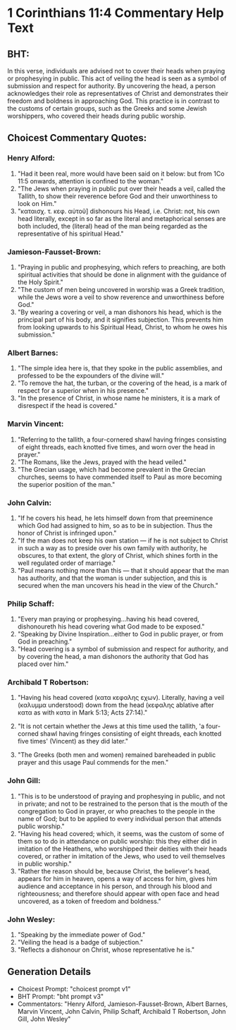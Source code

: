 # 1 Corinthians 11:4 Commentary Help Text

## BHT:
In this verse, individuals are advised not to cover their heads when praying or prophesying in public. This act of veiling the head is seen as a symbol of submission and respect for authority. By uncovering the head, a person acknowledges their role as representatives of Christ and demonstrates their freedom and boldness in approaching God. This practice is in contrast to the customs of certain groups, such as the Greeks and some Jewish worshippers, who covered their heads during public worship.

## Choicest Commentary Quotes:
### Henry Alford:
1. "Had it been real, more would have been said on it below: but from 1Co 11:5 onwards, attention is confined to the woman."
2. "The Jews when praying in public put over their heads a veil, called the Tallith, to show their reverence before God and their unworthiness to look on Him."
3. "καταισχ. τ. κεφ. αὐτοῦ] dishonours his Head, i.e. Christ: not, his own head literally, except in so far as the literal and metaphorical senses are both included, the (literal) head of the man being regarded as the representative of his spiritual Head."

### Jamieson-Fausset-Brown:
1. "Praying in public and prophesying, which refers to preaching, are both spiritual activities that should be done in alignment with the guidance of the Holy Spirit." 
2. "The custom of men being uncovered in worship was a Greek tradition, while the Jews wore a veil to show reverence and unworthiness before God." 
3. "By wearing a covering or veil, a man dishonors his head, which is the principal part of his body, and it signifies subjection. This prevents him from looking upwards to his Spiritual Head, Christ, to whom he owes his submission."

### Albert Barnes:
1. "The simple idea here is, that they spoke in the public assemblies, and professed to be the expounders of the divine will." 
2. "To remove the hat, the turban, or the covering of the head, is a mark of respect for a superior when in his presence." 
3. "In the presence of Christ, in whose name he ministers, it is a mark of disrespect if the head is covered."

### Marvin Vincent:
1. "Referring to the tallith, a four-cornered shawl having fringes consisting of eight threads, each knotted five times, and worn over the head in prayer."
2. "The Romans, like the Jews, prayed with the head veiled."
3. "The Grecian usage, which had become prevalent in the Grecian churches, seems to have commended itself to Paul as more becoming the superior position of the man."

### John Calvin:
1. "If he covers his head, he lets himself down from that preeminence which God had assigned to him, so as to be in subjection. Thus the honor of Christ is infringed upon."
2. "If the man does not keep his own station — if he is not subject to Christ in such a way as to preside over his own family with authority, he obscures, to that extent, the glory of Christ, which shines forth in the well regulated order of marriage."
3. "Paul means nothing more than this — that it should appear that the man has authority, and that the woman is under subjection, and this is secured when the man uncovers his head in the view of the Church."

### Philip Schaff:
1. "Every man praying or prophesying...having his head covered, dishonoureth his head covering what God made to be exposed." 
2. "Speaking by Divine Inspiration...either to God in public prayer, or from God in preaching." 
3. "Head covering is a symbol of submission and respect for authority, and by covering the head, a man dishonors the authority that God has placed over him."

### Archibald T Robertson:
1. "Having his head covered (κατα κεφαλης εχων). Literally, having a veil (καλυμμα understood) down from the head (κεφαλης ablative after κατα as with κατα in Mark 5:13; Acts 27:14)."

2. "It is not certain whether the Jews at this time used the tallith, 'a four-corned shawl having fringes consisting of eight threads, each knotted five times' (Vincent) as they did later."

3. "The Greeks (both men and women) remained bareheaded in public prayer and this usage Paul commends for the men."

### John Gill:
1. "This is to be understood of praying and prophesying in public, and not in private; and not to be restrained to the person that is the mouth of the congregation to God in prayer, or who preaches to the people in the name of God; but to be applied to every individual person that attends public worship."
2. "Having his head covered; which, it seems, was the custom of some of them so to do in attendance on public worship: this they either did in imitation of the Heathens, who worshipped their deities with their heads covered, or rather in imitation of the Jews, who used to veil themselves in public worship."
3. "Rather the reason should be, because Christ, the believer's head, appears for him in heaven, opens a way of access for him, gives him audience and acceptance in his person, and through his blood and righteousness; and therefore should appear with open face and head uncovered, as a token of freedom and boldness."

### John Wesley:
1. "Speaking by the immediate power of God." 
2. "Veiling the head is a badge of subjection." 
3. "Reflects a dishonour on Christ, whose representative he is."


## Generation Details
- Choicest Prompt: "choicest prompt v1"
- BHT Prompt: "bht prompt v3"
- Commentators: "Henry Alford, Jamieson-Fausset-Brown, Albert Barnes, Marvin Vincent, John Calvin, Philip Schaff, Archibald T Robertson, John Gill, John Wesley"
